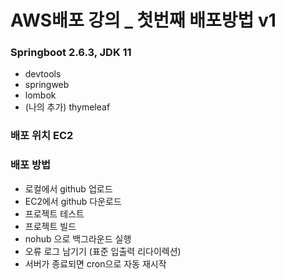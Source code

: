 # AWS배포 강의 _ 첫번째 배포방법 v1

### Springboot 2.6.3, JDK 11
- devtools
- springweb
- lombok
- (나의 추가) thymeleaf

### 배포 위치 EC2

### 배포 방법
- 로컬에서 github 업로드
- EC2에서 github 다운로드
- 프로젝트 테스트
- 프로젝트 빌드
- nohub 으로 백그라운드 실행
- 오류 로그 남기기 (표준 입출력 리다이렉션)
- 서버가 종료되면 cron으로 자동 재시작

